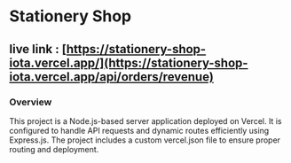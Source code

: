 # Stationery Shop
## live link : [https://stationery-shop-iota.vercel.app/](https://stationery-shop-iota.vercel.app/api/orders/revenue)

### Overview
This project is a Node.js-based server application deployed on Vercel. It is configured to handle API requests and dynamic routes efficiently using Express.js. The project includes a custom vercel.json file to ensure proper routing and deployment.
